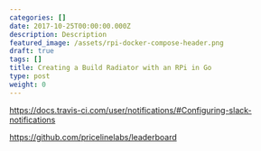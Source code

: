 ```yaml
---
categories: []
date: 2017-10-25T00:00:00.000Z
description: Description
featured_image: /assets/rpi-docker-compose-header.png
draft: true
tags: []
title: Creating a Build Radiator with an RPi in Go
type: post
weight: 0
---
```



https://docs.travis-ci.com/user/notifications/#Configuring-slack-notifications

https://github.com/pricelinelabs/leaderboard

